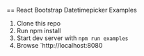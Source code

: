== React Bootstrap Datetimepicker Examples

1. Clone this repo
2. Run npm install
3. Start dev server with `npm run examples`
4. Browse `http://localhost:8080
